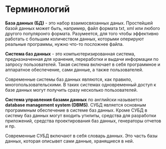 # Терминологий

__База данных (БД)__ - это набор взаимосвязанных даных. Простейшей базой данных может быть, например, файл формата txt, xml или любого другого популяронго формата. Разумеется, для того чтобы эффективно работать с большим количеством данных, которыми оперируют реальные программы, нужно что-то посложнее файла.

__Система баз данных__ - это компьютеризированная система, предназначенная для хранения, переработки и выдачи информации по запросу пользователей. Такая система включает в себя программное и аппаратное обеспечение, сами данные, а также пользователей.

Современные системы баз данных являются, как правило, многопользовательскими. В таких системах одновременный доступ к базе данных могут получить сразу несколько пользователей.

__Система управления базами данных__ по английски называется __database management system (DBMS)__. СУБД является основным программным обеспечение в системе баз данных. Кроме СУБД в систему баз данных могут входить утилиты, средства для разработки приложений, средства проектирования баз данных, генераторы отчетов и пр.

Современные СУБД включают в себя словарь данных. Это часть базы данных, которая описывет сами данные, хранящиеся в ней.
